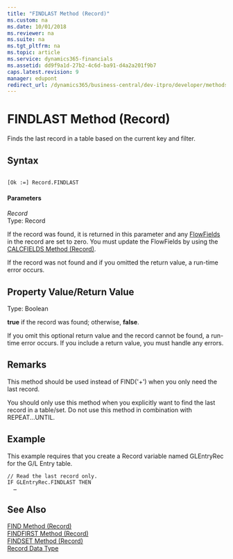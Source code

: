 ```yaml
---
title: "FINDLAST Method (Record)"
ms.custom: na
ms.date: 10/01/2018
ms.reviewer: na
ms.suite: na
ms.tgt_pltfrm: na
ms.topic: article
ms.service: dynamics365-financials
ms.assetid: dd9f9a1d-27b2-4c6d-ba91-d4a2a201f9b7
caps.latest.revision: 9
manager: edupont
redirect_url: /dynamics365/business-central/dev-itpro/developer/methods-auto/library
---
```


 

# FINDLAST Method (Record)
Finds the last record in a table based on the current key and filter.  
  
## Syntax  
  
```  
  
[Ok :=] Record.FINDLAST  
```  
  
#### Parameters  
 *Record*  
 Type: Record  
  
 If the record was found, it is returned in this parameter and any [FlowFields](../devenv-flowfields.md) in the record are set to zero. You must update the FlowFields by using the [CALCFIELDS Method \(Record\)](devenv-CALCFIELDS-Method-Record.md).  
  
 If the record was not found and if you omitted the return value, a run-time error occurs.  
  
## Property Value/Return Value  
 Type: Boolean  
  
 **true** if the record was found; otherwise, **false**.  
  
 If you omit this optional return value and the record cannot be found, a run-time error occurs. If you include a return value, you must handle any errors.  
  
## Remarks  
 This method should be used instead of FIND\('+'\) when you only need the last record.  
  
 You should only use this method when you explicitly want to find the last record in a table/set. Do not use this method in combination with REPEAT...UNTIL.  
  
## Example  
 This example requires that you create a Record variable named GLEntryRec for the G/L Entry table.  
  
```  
// Read the last record only.   
IF GLEntryRec.FINDLAST THEN  
  …  
```  
  
## See Also  
 [FIND Method \(Record\)](devenv-FIND-Method-Record.md)   
 [FINDFIRST Method \(Record\)](devenv-FINDFIRST-Method-Record.md)   
 [FINDSET Method \(Record\)](devenv-FINDSET-Method-Record.md)   
 [Record Data Type](../datatypes/devenv-Record-Data-Type.md)